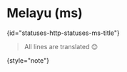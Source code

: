# Melayu (ms)
{id="statuses-http-statuses-ms-title"}



> All lines are translated 😊
>
{style="note"}

